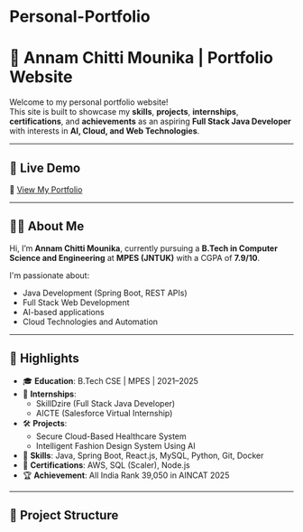 # Personal-Portfolio
# 🌟 Annam Chitti Mounika | Portfolio Website

Welcome to my personal portfolio website!  
This site is built to showcase my **skills**, **projects**, **internships**, **certifications**, and **achievements** as an aspiring **Full Stack Java Developer** with interests in **AI, Cloud, and Web Technologies**.

---

## 🚀 Live Demo

🔗 [View My Portfolio](https://annamchittimounika.github.io/portfolio/)  

---

## 👩‍💻 About Me

Hi, I’m **Annam Chitti Mounika**, currently pursuing a **B.Tech in Computer Science and Engineering** at **MPES (JNTUK)** with a CGPA of **7.9/10**.

I'm passionate about:
- Java Development (Spring Boot, REST APIs)
- Full Stack Web Development
- AI-based applications
- Cloud Technologies and Automation

---

## 🧾 Highlights

- 🎓 **Education**: B.Tech CSE | MPES | 2021–2025  
- 💼 **Internships**:
  - SkillDzire (Full Stack Java Developer)
  - AICTE (Salesforce Virtual Internship)
- 🛠️ **Projects**:
  - Secure Cloud-Based Healthcare System
  - Intelligent Fashion Design System Using AI
- 🧠 **Skills**: Java, Spring Boot, React.js, MySQL, Python, Git, Docker
- 📜 **Certifications**: AWS, SQL (Scaler), Node.js
- 🏆 **Achievement**: All India Rank 39,050 in AINCAT 2025

---

## 📁 Project Structure

